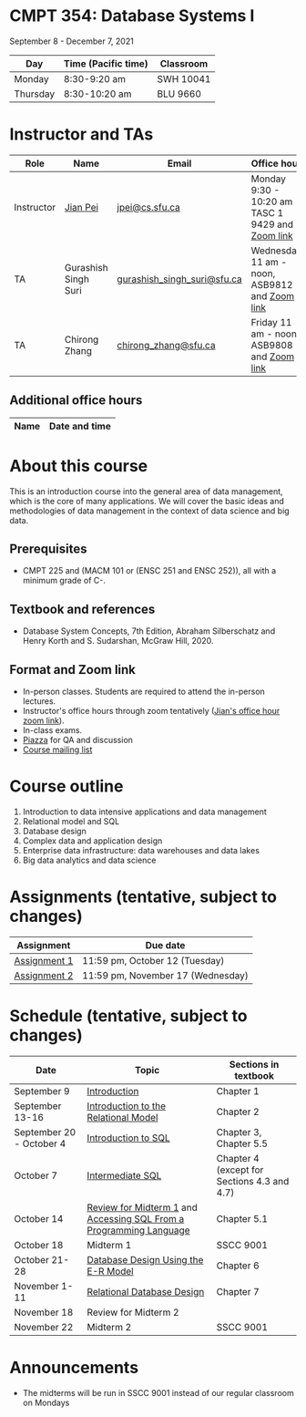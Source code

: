 # CMPT 354: Database Systems I 
September 8 - December 7, 2021

| Day | Time (Pacific time) | Classroom |
|---|---|---|
| Monday | 8:30-9:20 am | SWH 10041 |
| Thursday | 8:30-10:20 am | BLU 9660 |

# Instructor and TAs

| Role | Name | Email | Office hour |
|---|---|---|---|
| Instructor | [Jian Pei](http://www.cs.sfu.ca/~jpei) | jpei@cs.sfu.ca | Monday 9:30 - 10:20 am TASC 1 9429 and [Zoom link](https://sfu.zoom.us/j/68175691648?pwd=VWp0cTUrZWNWdWVMWHFibHpZZ3RUdz09)|
| TA | Gurashish Singh Suri | gurashish_singh_suri@sfu.ca | Wednesday 11 am - noon, ASB9812 and [Zoom link](https://sfu.zoom.us/j/67194562170?pwd=bVZPRUh5ZUp1bVRIWXRYS0doNFkzQT09) |
| TA | Chirong Zhang | chirong_zhang@sfu.ca | Friday 11 am - noon, ASB9808 and [Zoom link](https://sfu.zoom.us/j/6388991382) |

## Additional office hours

| Name | Date and time | 
|---|---| 

# About this course

This is an introduction course into the general area of data management, which is the core of many applications. We will cover the basic ideas and methodologies of data management in the context of data science and big data.

## Prerequisites
- CMPT 225 and (MACM 101 or (ENSC 251 and ENSC 252)), all with a minimum grade of C-.

## Textbook and references
- Database System Concepts, 7th Edition, Abraham Silberschatz and Henry Korth and S. Sudarshan, McGraw Hill, 2020.

## Format and Zoom link
- In-person classes.  Students are required to attend the in-person lectures. 
- Instructor's office hours through zoom tentatively ([Jian's office hour zoom link](https://sfu.zoom.us/j/68175691648?pwd=VWp0cTUrZWNWdWVMWHFibHpZZ3RUdz09)).
- In-class exams.
- [Piazza](https://piazza.com/class/ktad2k2uwzb2nt) for QA and discussion
- [Course mailing list](http://www.cs.sfu.ca/CourseCentral/Hypermail/cmpt-354-d1)

# Course outline
1. Introduction to data intensive applications and data management
2. Relational model and SQL
3. Database design
4. Complex data and application design
5. Enterprise data infrastructure: data warehouses and data lakes
6. Big data analytics and data science

# Assignments (tentative, subject to changes)

| Assignment | Due date |
|---|---|
| [Assignment 1](https://www2.cs.sfu.ca/CourseCentral/Hypermail/cmpt-354-d1/att-0011/CMPT_354_Assignment_1.pdf) | 11:59 pm, October 12 (Tuesday) |
| [Assignment 2](https://www2.cs.sfu.ca/CourseCentral/Hypermail/cmpt-354-d1/att-0025/CMPT_354_Assignment_2.pdf) | 11:59 pm, November 17 (Wednesday) |

# Schedule (tentative, subject to changes)

| Date | Topic | Sections in textbook | 
|---|---|---|
| September 9 | [Introduction](https://www.cs.sfu.ca/cc/354/jpei/2021/introduction.pdf) | Chapter 1 | 
| September 13-16 | [Introduction to the Relational Model](https://www.cs.sfu.ca/cc/354/jpei/2021/relationalmodel.pdf) | Chapter 2 |
| September 20 - October 4 | [Introduction to SQL](https://www.cs.sfu.ca/cc/354/jpei/2021/introductionSQL.pdf) | Chapter 3, Chapter 5.5 |
| October 7 | [Intermediate SQL](https://www.cs.sfu.ca/cc/354/jpei/2021/intermediateSQL.pdf) | Chapter 4 (except for Sections 4.3 and 4.7) |
| October 14 | [Review for Midterm 1](https://www.cs.sfu.ca/cc/354/jpei/2021/Review1.pdf) and [Accessing SQL From a Programming Language](https://www.cs.sfu.ca/cc/354/jpei/2021/AdvancedSQL.pdf) | Chapter 5.1 |
| October 18 | Midterm 1 | SSCC 9001 |
| October 21-28 | [Database Design Using the E-R Model](https://www.cs.sfu.ca/cc/354/jpei/2021/ERdesign.pdf) | Chapter 6 |
| November 1-11 | [Relational Database Design](https://www.cs.sfu.ca/cc/354/jpei/2021/RelationalDBDesign.pdf) | Chapter 7 |
| November 18 | Review for Midterm 2 | |
| November 22 | Midterm 2 |SSCC 9001 |

# Announcements

- The midterms will be run in SSCC 9001 instead of our regular classroom on Mondays
